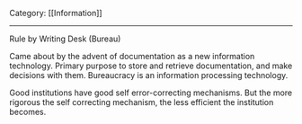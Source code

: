 Category: [[Information]]

---

Rule by Writing Desk (Bureau)

Came about by the advent of documentation as a new information technology. 
Primary purpose to store and retrieve documentation, and make decisions with them. 
Bureaucracy is an information processing technology.

Good institutions have good self error-correcting mechanisms. But the more rigorous the self correcting mechanism, the less efficient the institution becomes. 

